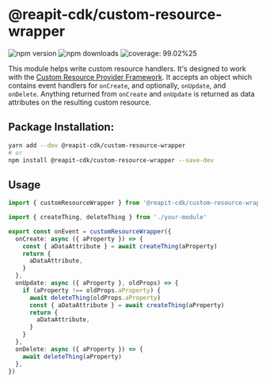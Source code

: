 # @reapit-cdk/custom-resource-wrapper


![npm version](https://img.shields.io/npm/v/@reapit-cdk/custom-resource-wrapper) ![npm downloads](https://img.shields.io/npm/dm/@reapit-cdk/custom-resource-wrapper) ![coverage: 99.02%25](https://img.shields.io/badge/coverage-99.02%25-green)

This module helps write custom resource handlers. It's designed to work with the [Custom Resource Provider Framework](https://docs.aws.amazon.com/cdk/api/v2/docs/aws-cdk-lib.CustomResource.html). It accepts an object which contains event handlers for `onCreate`, and optionally, `onUpdate`, and `onDelete`. Anything returned from `onCreate` and `onUpdate` is returned as data attributes on the resulting custom resource.

## Package Installation:

```sh
yarn add --dev @reapit-cdk/custom-resource-wrapper
# or
npm install @reapit-cdk/custom-resource-wrapper --save-dev
```

## Usage
```ts
import { customResourceWrapper } from '@reapit-cdk/custom-resource-wrapper'

import { createThing, deleteThing } from './your-module'

export const onEvent = customResourceWrapper({
  onCreate: async ({ aProperty }) => {
    const { aDataAttribute } = await createThing(aProperty)
    return {
      aDataAttribute,
    }
  },
  onUpdate: async ({ aProperty }, oldProps) => {
    if (aProperty !== oldProps.aProperty) {
      await deleteThing(oldProps.aProperty)
      const { aDataAttribute } = await createThing(aProperty)
      return {
        aDataAttribute,
      }
    }
  },
  onDelete: async ({ aProperty }) => {
    await deleteThing(aProperty)
  },
})

```
